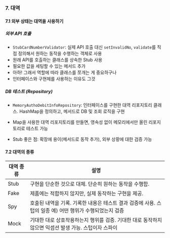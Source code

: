 ### 7. 대역

#### 7.1 외부 상태는 대역을 사용하기

##### 외부 API 호출

- `StubCardNumberValidator`: 실제 API 호출 대신 `setInvalidNo`, `validate`를 직접 정의해서 원하는 동작을 수행하는 객체로 사용
- 원래 API를 호출하는 클래스를 상속한 Stub 사용
- 필요한 값을 세팅할 수 있는 메서드 추가
- 아하! 그래서 역할에 따라 클래스를 쪼개는 게 중요하구나
- 인터페이스와 구현체를 사용하는 이유도 그것

##### DB 테스트 (Repository)

- `MemoryAuthoDebitInfoRepository`: 인터페이스를 구현한 대역 리포지토리 클래스. HashMap을 정의하고, 메서드로 DB 및 조회 로직을 구현
- Map을 사용한 대역 리포지토리를 만들면, 영속성 없이 메모리에서만 올린 리포지토리로 테스트 가능


- Stub 좋은 점: 확장에 용이(메서드로 동작 추가), 외부 상황에 대한 검증 가능

#### 7.2 대역의 종류

| 대역 종류 | 설명                                                             |
|-------|----------------------------------------------------------------|
| Stub  | 구현을 단순한 것으로 대체. 단순히 원하는 동작을 수행함.                               |
| Fake  | 제품에는 적합하지 않지만, 실제 동작하는 구현을 제공.                                 |
| Spy   | 호출된 내역을 기록. 기록한 내용은 테스트 결과 검증에 사용. 스텁의 일종  예) 어떤 행위가 수행되었는지 검증 |
| Mock  | 기대한 대로 상호작용하는지 행위를 검증. 기대한 대로 동작하지 않으면 익셉션 발생 가능. 스텁이자 스파이     |

